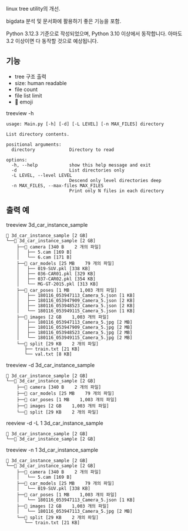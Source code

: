 linux tree utility의 개선.

bigdata 분석 및 문서화에 활용하기 좋은 기능을 포함.

Python 3.12.3 기준으로 작성되었으며, Python 3.10 이상에서 동작합니다. 아마도 3.2 이상이면 다 동작할 것으로 예상됩니다.
 

## 기능

* tree 구조 출력
* size: human readable
* file count
* file list limit
* 📂 emoji

treeview -h
```
usage: Main.py [-h] [-d] [-L LEVEL] [-n MAX_FILES] directory

List directory contents.

positional arguments:
  directory             Directory to read

options:
  -h, --help            show this help message and exit
  -d                    List directories only
  -L LEVEL, --level LEVEL
                        Descend only level directories deep
  -n MAX_FILES, --max-files MAX_FILES
                        Print only N files in each directory
```

## 출력 예

treeview 3d_car_instance_sample
```
📂 3d_car_instance_sample [2 GB]
└──📂 3d_car_instance_sample [2 GB]
    ├──📂 camera [340 B    2 개의 파일]
    │   ├── 5.cam [169 B]
    │   └── 6.cam [171 B]
    ├──📂 car_models [25 MB    79 개의 파일]
    │   ├── 019-SUV.pkl [338 KB]
    │   ├── 036-CAR01.pkl [329 KB]
    │   ├── 037-CAR02.pkl [354 KB]
    │   └── MG-GT-2015.pkl [313 KB]
    ├──📂 car_poses [1 MB    1,003 개의 파일]
    │   ├── 180116_053947113_Camera_5.json [1 KB]
    │   ├── 180116_053947909_Camera_5.json [2 KB]
    │   ├── 180116_053948523_Camera_5.json [2 KB]
    │   └── 180116_053949115_Camera_5.json [1 KB]
    ├──📂 images [2 GB    1,003 개의 파일]
    │   ├── 180116_053947113_Camera_5.jpg [2 MB]
    │   ├── 180116_053947909_Camera_5.jpg [2 MB]
    │   ├── 180116_053948523_Camera_5.jpg [2 MB]
    │   └── 180116_053949115_Camera_5.jpg [2 MB]
    └──📂 split [29 KB    2 개의 파일]
       ├── train.txt [21 KB]
       └── val.txt [8 KB]
```

treeview -d 3d_car_instance_sample
```
📂 3d_car_instance_sample [2 GB]
└──📂 3d_car_instance_sample [2 GB]
    ├──📂 camera [340 B    2 개의 파일]
    ├──📂 car_models [25 MB    79 개의 파일]
    ├──📂 car_poses [1 MB    1,003 개의 파일]
    ├──📂 images [2 GB    1,003 개의 파일]
    └──📂 split [29 KB    2 개의 파일]
```

reeview -d -L 1 3d_car_instance_sample
```
📂 3d_car_instance_sample [2 GB]
└──📂 3d_car_instance_sample [2 GB]
```

treeview -n 1 3d_car_instance_sample
```
📂 3d_car_instance_sample [2 GB]
└──📂 3d_car_instance_sample [2 GB]
    ├──📂 camera [340 B    2 개의 파일]
    │   └── 5.cam [169 B]
    ├──📂 car_models [25 MB    79 개의 파일]
    │   └── 019-SUV.pkl [338 KB]
    ├──📂 car_poses [1 MB    1,003 개의 파일]
    │   └── 180116_053947113_Camera_5.json [1 KB]
    ├──📂 images [2 GB    1,003 개의 파일]
    │   └── 180116_053947113_Camera_5.jpg [2 MB]
    └──📂 split [29 KB    2 개의 파일]
       └── train.txt [21 KB]
```

